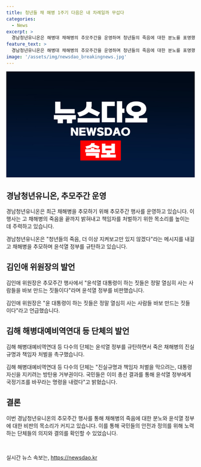 ```yaml
---
title: 청년들 채 해병 1주기 다음은 내 차례일까 무섭다
categories:
  - News
excerpt: >
  경남청년유니온은 해병대 채해병의 추모주간을 운영하며 청년들의 죽음에 대한 분노를 표명했다. 채해병의 죽음을 진실규명하고 책임자를 처벌하고자 하는 요구를 내세웠으며, 윤석열 정부와 대통령을 비판하며 규탄했다. 또한, 국민들을 바보로 만드는 행동을 비판하고, 윤석열 대통령을 비롯한 정부와 이해관계가 있는 인물들을 향한 비판을 강화했다. 이들은 진실규명과 책임자 처벌을 요구하며, 윤석열 대통령의 행동을 비난하고 국민들의 명령을 무시하고 있다고 주장했다. 함께 추모분향소를 운영하고, 김해 해병대예비역연대 등 단체는 윤석열정부를 규탄하며 대통령을 비판했다.
feature_text: >
  경남청년유니온은 해병대 채해병의 추모주간을 운영하며 청년들의 죽음에 대한 분노를 표명했다. 채해병의 죽음을 진실규명하고 책임자를 처벌하고자 하는 요구를 내세웠으며, 윤석열 정부와 대통령을 비판하며 규탄했다. 또한, 국민들을 바보로 만드는 행동을 비판하고, 윤석열 대통령을 비롯한 정부와 이해관계가 있는 인물들을 향한 비판을 강화했다. 이들은 진실규명과 책임자 처벌을 요구하며, 윤석열 대통령의 행동을 비난하고 국민들의 명령을 무시하고 있다고 주장했다. 함께 추모분향소를 운영하고, 김해 해병대예비역연대 등 단체는 윤석열정부를 규탄하며 대통령을 비판했다.
image: '/assets/img/newsdao_breakingnews.jpg'
---
```


<p><img src="/assets/img/newsdao_breakingnews.jpg" alt="pcversion 속보" /></p>

<h2 data-ke-size="size26">경남청년유니온, 추모주간 운영</h2>

<p>경남청년유니온은 최근 채해병을 추모하기 위해 추모주간 행사를 운영하고 있습니다. 이 행사는 고 채해병의 죽음을 끝까지 밝혀내고 책임자를 처벌하기 위한 목소리를 높이는 데 주력하고 있습니다.</p>

<p data-ke-size="size16">경남청년유니온은 "청년들의 죽음, 더 이상 지켜보고만 있지 않겠다"라는 메시지를 내걸고 채해병을 추모하며 윤석열 정부를 규탄하고 있습니다.</p>

<h2 data-ke-size="size26">김인애 위원장의 발언</h2>

<p>김인애 위원장은 추모주간 행사에서 "윤석열 대통령이 하는 짓들은 정말 열심히 사는 사람들을 바보 만드는 짓들이다"라며 윤석열 정부를 비판했습니다.</p>

<p data-ke-size="size16">김인애 위원장은 "윤 대통령이 하는 짓들은 정말 열심히 사는 사람들 바보 만드는 짓들이다"라고 언급했습니다.</p>

<h2 data-ke-size="size26">김해 해병대예비역연대 등 단체의 발언</h2>

<p>김해 해병대예비역연대 등 다수의 단체는 윤석열 정부를 규탄하면서 죽은 채해병의 진실규명과 책임자 처벌을 촉구했습니다.</p>

<p data-ke-size="size16">김해 해병대예비역연대 등 다수의 단체는 "진실규명과 책임자 처벌을 막으려는, 대통령 자신을 지키려는 방탄용 거부권이다. 국민들은 이미 총선 결과를 통해 윤석열 정부에게 국정기조를 바꾸라는 명령을 내렸다"고 밝혔습니다.</p>

<h2 data-ke-size="size26">결론</h2>

<p>이번 경남청년유니온의 추모주간 행사를 통해 채해병의 죽음에 대한 분노와 윤석열 정부에 대한 비판의 목소리가 커지고 있습니다. 이를 통해 국민들의 안전과 정의를 위해 노력하는 단체들의 의지와 결의를 확인할 수 있었습니다.</p>

<p data-ke-size="size16">&nbsp;</p>
실시간 뉴스 속보는, <a href="https://newsdao.kr" rel="dofollow">https://newsdao.kr</a>


